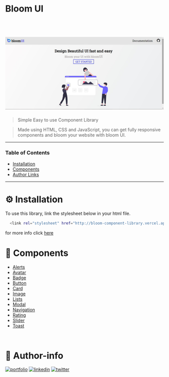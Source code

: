 # Bloom UI
<h1 align="center">
<br />
<a href="https://bloom-component-library.vercel.app/"><img src="./assets\BloomUI Homepage.jpg" alt="Bloom UI" width="600"></a>

<br/>
</h1>

> Simple Easy to use Component Library

> Made using HTML, CSS and JavaScript, you can get fully responsive components and bloom your website with bloom UI.
---


### Table of Contents

- [Installation](#Installation)
- [Components](#Components)
- [Author Links](#Author-info)

---

# **⚙ Installation**

To use this library, link the stylesheet below in your html file.

```bash
  <link rel="stylesheet" href="http://bloom-component-library.vercel.app/components\component.css"> 
```

for more info click <a href="https://bloom-component-library.vercel.app/components/main.html">here</a>

# **🧩 Components**

- [Alerts](https://bloom-component-library.vercel.app/components/alert/alert.html)
- [Avatar](https://bloom-component-library.vercel.app/components/avatar/avatar.html)
- [Badge](https://bloom-component-library.vercel.app/components/badge/badge.html)
- [Button](https://bloom-component-library.vercel.app/components/button/button.html)
- [Card](https://bloom-component-library.vercel.app/components/card/card.html)
- [Image](https://bloom-component-library.vercel.app/components/image/image.html)
- [Lists](https://bloom-component-library.vercel.app/components/list/list.html)
- [Modal](https://bloom-component-library.vercel.app/components/Modal/modal.html)
- [Navigation](https://bloom-component-library.vercel.app/components/navigation/navigation.html)
- [Rating](https://bloom-component-library.vercel.app/components/rating/rating.html)
- [Slider](https://bloom-component-library.vercel.app/components/slider/slider.html)
- [Toast](https://bloom-component-library.vercel.app/components/toast/toast.html)
<br />


# 🔗 Author-info
[![portfolio](https://img.shields.io/badge/my_portfolio-000?style=for-the-badge&logo=ko-fi&logoColor=white)](https://shrista-site.netlify.app/)
[![linkedin](https://img.shields.io/badge/linkedin-0A66C2?style=for-the-badge&logo=linkedin&logoColor=white)](https://www.linkedin.com/in/shrista-baruah/)
[![twitter](https://img.shields.io/badge/twitter-1DA1F2?style=for-the-badge&logo=twitter&logoColor=white)](https://twitter.com/ShristaBaruah)

